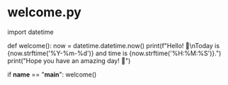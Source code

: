 # welcome.py
import datetime 

def welcome():
    now = datetime.datetime.now()
    print(f"Hello! 🌟\nToday is {now.strftime('%Y-%m-%d')} and  time is {now.strftime('%H:%M:%S')}.")
    print("Hope you have an amazing day! 🚀")

if __name__ == "__main__":
    welcome()

